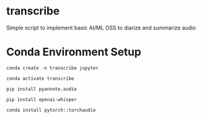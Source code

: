 # transcribe
Simple script to implement basic AI/ML OSS to diarize and summarize audio


# Conda Environment Setup

`conda create -n transcribe jupyter `

`conda activate transcribe`

`pip install pyannote.audio`

`pip install openai-whisper`

`conda install pytorch::torchaudio`

